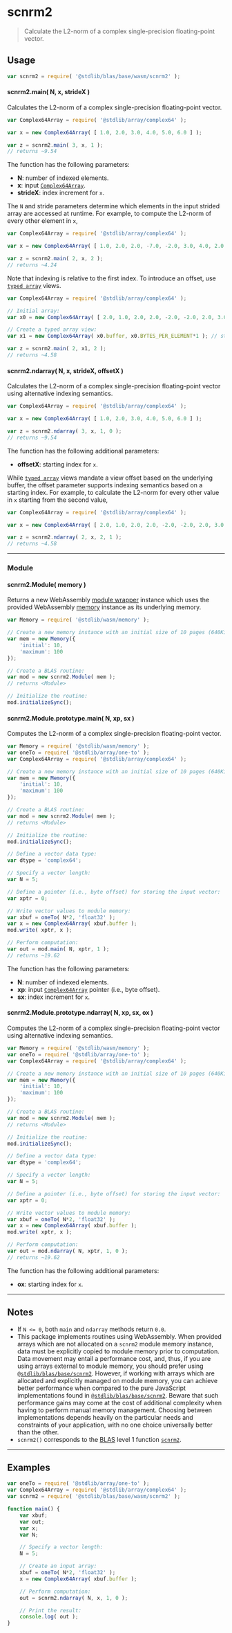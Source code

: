 <!--

@license Apache-2.0

Copyright (c) 2025 The Stdlib Authors.

Licensed under the Apache License, Version 2.0 (the "License");
you may not use this file except in compliance with the License.
You may obtain a copy of the License at

   http://www.apache.org/licenses/LICENSE-2.0

Unless required by applicable law or agreed to in writing, software
distributed under the License is distributed on an "AS IS" BASIS,
WITHOUT WARRANTIES OR CONDITIONS OF ANY KIND, either express or implied.
See the License for the specific language governing permissions and
limitations under the License.

-->

# scnrm2

> Calculate the L2-norm of a complex single-precision floating-point vector.

<section class="usage">

## Usage

```javascript
var scnrm2 = require( '@stdlib/blas/base/wasm/scnrm2' );
```

#### scnrm2.main( N, x, strideX )

Calculates the L2-norm of a complex single-precision floating-point vector.

```javascript
var Complex64Array = require( '@stdlib/array/complex64' );

var x = new Complex64Array( [ 1.0, 2.0, 3.0, 4.0, 5.0, 6.0 ] );

var z = scnrm2.main( 3, x, 1 );
// returns ~9.54
```

The function has the following parameters:

-   **N**: number of indexed elements.
-   **x**: input [`Complex64Array`][@stdlib/array/complex64].
-   **strideX**: index increment for `x`.

The `N` and stride parameters determine which elements in the input strided array are accessed at runtime. For example, to compute the L2-norm of every other element in `x`,

```javascript
var Complex64Array = require( '@stdlib/array/complex64' );

var x = new Complex64Array( [ 1.0, 2.0, 2.0, -7.0, -2.0, 3.0, 4.0, 2.0 ] );

var z = scnrm2.main( 2, x, 2 );
// returns ~4.24
```

Note that indexing is relative to the first index. To introduce an offset, use [`typed array`][mdn-typed-array] views.

<!-- eslint-disable stdlib/capitalized-comments -->

```javascript
var Complex64Array = require( '@stdlib/array/complex64' );

// Initial array:
var x0 = new Complex64Array( [ 2.0, 1.0, 2.0, 2.0, -2.0, -2.0, 2.0, 3.0 ] );

// Create a typed array view:
var x1 = new Complex64Array( x0.buffer, x0.BYTES_PER_ELEMENT*1 ); // start at 2nd element

var z = scnrm2.main( 2, x1, 2 );
// returns ~4.58
```

#### scnrm2.ndarray( N, x, strideX, offsetX )

Calculates the L2-norm of a complex single-precision floating-point vector using alternative indexing semantics.

```javascript
var Complex64Array = require( '@stdlib/array/complex64' );

var x = new Complex64Array( [ 1.0, 2.0, 3.0, 4.0, 5.0, 6.0 ] );

var z = scnrm2.ndarray( 3, x, 1, 0 );
// returns ~9.54
```

The function has the following additional parameters:

-   **offsetX**: starting index for `x`.

While [`typed array`][mdn-typed-array] views mandate a view offset based on the underlying buffer, the offset parameter supports indexing semantics based on a starting index. For example, to calculate the L2-norm for every other value in `x` starting from the second value,

```javascript
var Complex64Array = require( '@stdlib/array/complex64' );

var x = new Complex64Array( [ 2.0, 1.0, 2.0, 2.0, -2.0, -2.0, 2.0, 3.0 ] );

var z = scnrm2.ndarray( 2, x, 2, 1 );
// returns ~4.58
```

* * *

### Module

#### scnrm2.Module( memory )

Returns a new WebAssembly [module wrapper][@stdlib/wasm/module-wrapper] instance which uses the provided WebAssembly [memory][@stdlib/wasm/memory] instance as its underlying memory.

<!-- eslint-disable node/no-sync -->

```javascript
var Memory = require( '@stdlib/wasm/memory' );

// Create a new memory instance with an initial size of 10 pages (640KiB) and a maximum size of 100 pages (6.4MiB):
var mem = new Memory({
    'initial': 10,
    'maximum': 100
});

// Create a BLAS routine:
var mod = new scnrm2.Module( mem );
// returns <Module>

// Initialize the routine:
mod.initializeSync();
```

#### scnrm2.Module.prototype.main( N, xp, sx )

Computes the L2-norm of a complex single-precision floating-point vector.

<!-- eslint-disable node/no-sync -->

```javascript
var Memory = require( '@stdlib/wasm/memory' );
var oneTo = require( '@stdlib/array/one-to' );
var Complex64Array = require( '@stdlib/array/complex64' );

// Create a new memory instance with an initial size of 10 pages (640KiB) and a maximum size of 100 pages (6.4MiB):
var mem = new Memory({
    'initial': 10,
    'maximum': 100
});

// Create a BLAS routine:
var mod = new scnrm2.Module( mem );
// returns <Module>

// Initialize the routine:
mod.initializeSync();

// Define a vector data type:
var dtype = 'complex64';

// Specify a vector length:
var N = 5;

// Define a pointer (i.e., byte offset) for storing the input vector:
var xptr = 0;

// Write vector values to module memory:
var xbuf = oneTo( N*2, 'float32' );
var x = new Complex64Array( xbuf.buffer );
mod.write( xptr, x );

// Perform computation:
var out = mod.main( N, xptr, 1 );
// returns ~19.62
```

The function has the following parameters:

-   **N**: number of indexed elements.
-   **xp**: input [`Complex64Array`][@stdlib/array/complex64] pointer (i.e., byte offset).
-   **sx**: index increment for `x`.

#### scnrm2.Module.prototype.ndarray( N, xp, sx, ox )

Computes the L2-norm of a complex single-precision floating-point vector using alternative indexing semantics.

<!-- eslint-disable node/no-sync -->

```javascript
var Memory = require( '@stdlib/wasm/memory' );
var oneTo = require( '@stdlib/array/one-to' );
var Complex64Array = require( '@stdlib/array/complex64' );

// Create a new memory instance with an initial size of 10 pages (640KiB) and a maximum size of 100 pages (6.4MiB):
var mem = new Memory({
    'initial': 10,
    'maximum': 100
});

// Create a BLAS routine:
var mod = new scnrm2.Module( mem );
// returns <Module>

// Initialize the routine:
mod.initializeSync();

// Define a vector data type:
var dtype = 'complex64';

// Specify a vector length:
var N = 5;

// Define a pointer (i.e., byte offset) for storing the input vector:
var xptr = 0;

// Write vector values to module memory:
var xbuf = oneTo( N*2, 'float32' );
var x = new Complex64Array( xbuf.buffer );
mod.write( xptr, x );

// Perform computation:
var out = mod.ndarray( N, xptr, 1, 0 );
// returns ~19.62
```

The function has the following additional parameters:

-   **ox**: starting index for `x`.

</section>

<!-- /.usage -->

<section class="notes">

* * *

## Notes

-   If `N <= 0`, both `main` and `ndarray` methods return `0.0`.
-   This package implements routines using WebAssembly. When provided arrays which are not allocated on a `scnrm2` module memory instance, data must be explicitly copied to module memory prior to computation. Data movement may entail a performance cost, and, thus, if you are using arrays external to module memory, you should prefer using [`@stdlib/blas/base/scnrm2`][@stdlib/blas/base/scnrm2]. However, if working with arrays which are allocated and explicitly managed on module memory, you can achieve better performance when compared to the pure JavaScript implementations found in [`@stdlib/blas/base/scnrm2`][@stdlib/blas/base/scnrm2]. Beware that such performance gains may come at the cost of additional complexity when having to perform manual memory management. Choosing between implementations depends heavily on the particular needs and constraints of your application, with no one choice universally better than the other.
-   `scnrm2()` corresponds to the [BLAS][blas] level 1 function [`scnrm2`][scnrm2].

</section>

<!-- /.notes -->

<section class="examples">

* * *

## Examples

<!-- eslint no-undef: "error" -->

```javascript
var oneTo = require( '@stdlib/array/one-to' );
var Complex64Array = require( '@stdlib/array/complex64' );
var scnrm2 = require( '@stdlib/blas/base/wasm/scnrm2' );

function main() {
    var xbuf;
    var out;
    var x;
    var N;

    // Specify a vector length:
    N = 5;

    // Create an input array:
    xbuf = oneTo( N*2, 'float32' );
    x = new Complex64Array( xbuf.buffer );

    // Perform computation:
    out = scnrm2.ndarray( N, x, 1, 0 );

    // Print the result:
    console.log( out );
}
```

</section>

<!-- /.examples -->

<!-- Section for related `stdlib` packages. Do not manually edit this section, as it is automatically populated. -->

<section class="related">

</section>

<!-- /.related -->

<!-- Section for all links. Make sure to keep an empty line after the `section` element and another before the `/section` close. -->

<section class="links">

[blas]: http://www.netlib.org/blas

[scnrm2]: https://www.netlib.org/lapack/explore-html/d1/d2a/group__nrm2_gab5393665c8f0e7d5de9bd1dd2ff0d9d0.html#gab5393665c8f0e7d5de9bd1dd2ff0d9d0

[mdn-typed-array]: https://developer.mozilla.org/en-US/docs/Web/JavaScript/Reference/Global_Objects/TypedArray

[@stdlib/array/complex64]: https://github.com/stdlib-js/array-complex64

[@stdlib/wasm/memory]: https://github.com/stdlib-js/wasm-memory

[@stdlib/wasm/module-wrapper]: https://github.com/stdlib-js/wasm-module-wrapper

[@stdlib/blas/base/scnrm2]: https://github.com/stdlib-js/blas/tree/main/base/scnrm2

</section>

<!-- /.links -->
